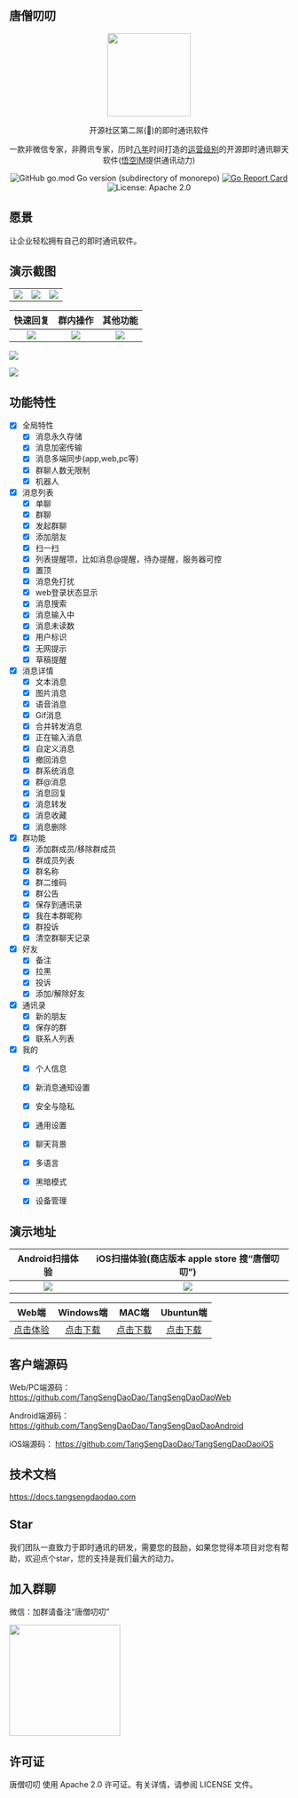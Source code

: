 ## 唐僧叨叨

<p align="center">
<img align="center" width="150px" src="./docs/logo.svg">
</p>

<p align="center">
开源社区第二屌(🦅)的即时通讯软件
</p>

<p align="center">
    一款非微信专家，非腾讯专家，历时<a href="#">八年</a>时间打造的<a href="#">运营级别</a>的开源即时通讯聊天软件(<a href='https://github.com/WuKongIM/WuKongIM'>悟空IM</a>提供通讯动力)
</p>
<div align=center>

<!-- [![Go](https://github.com/TangSengDaoDao/TangSengDaoDaoServer/workflows/Go/badge.svg?branch=main)](https://github.com/TangSengDaoDao/TangSengDaoDaoServer/actions) -->
![GitHub go.mod Go version (subdirectory of monorepo)](https://img.shields.io/github/go-mod/go-version/TangSengDaoDao/TangSengDaoDaoServer)
[![Go Report Card](https://goreportcard.com/badge/github.com/TangSengDaoDao/TangSengDaoDaoServer)](https://goreportcard.com/report/github.com/TangSengDaoDao/TangSengDaoDaoServer)
![License: Apache 2.0](https://img.shields.io/github/license/WuKongIM/WuKongIM) 

<!-- [![Release](https://img.shields.io/github/v/release/TangSengDaoDao/TangSengDaoDaoServer.svg?style=flat-square)](https://github.com/TangSengDaoDao/TangSengDaoDaoServer) -->

</div>

愿景
------------

让企业轻松拥有自己的即时通讯软件。

演示截图
------------

||||
|:---:|:---:|:--:|
|![](./docs/screenshot/conversationlist.webp)|![](./docs/screenshot/messages.webp)|![](./docs/screenshot/robot.webp)|


|快速回复|群内操作|        其他功能         |
|:---:|:---:|:-------------------:|
|![](./docs/screenshot/weblogin.webp)|![](./docs/screenshot/apm.webp)| ![](./docs/screenshot/others.webp) |

![](docs/screenshot/pc2.png)

![](docs/screenshot/pc1.png)


功能特性
------------
- [x] 全局特性
    - [x] 消息永久存储
    - [x] 消息加密传输
    - [x] 消息多端同步(app,web,pc等)
    - [x] 群聊人数无限制
    - [x] 机器人
- [x] 消息列表
    - [x] 单聊
    - [x] 群聊
    - [x] 发起群聊
    - [x] 添加朋友
    - [x] 扫一扫
    - [x] 列表提醒项，比如消息@提醒，待办提醒，服务器可控
    - [x] 置顶
    - [x] 消息免打扰
    - [x] web登录状态显示
    - [x] 消息搜索
    - [x] 消息输入中
    - [x] 消息未读数
    - [x] 用户标识
    - [x] 无网提示
    - [x] 草稿提醒
- [x] 消息详情
    - [x] 文本消息
    - [x] 图片消息
    - [x] 语音消息
    - [x] Gif消息
    - [x] 合并转发消息
    - [x] 正在输入消息
    - [x] 自定义消息
    - [x] 撤回消息
    - [x] 群系统消息
    - [x] 群@消息
    - [x] 消息回复
    - [x] 消息转发
    - [x] 消息收藏
    - [x] 消息删除
- [x] 群功能
    - [x] 添加群成员/移除群成员
    - [x] 群成员列表
    - [x] 群名称
    - [x] 群二维码
    - [x] 群公告
    - [x] 保存到通讯录
    - [x] 我在本群昵称
    - [x] 群投诉    
    - [x] 清空群聊天记录    
- [x] 好友
    - [x] 备注
    - [x] 拉黑
    - [x] 投诉
    - [x] 添加/解除好友
- [x] 通讯录
    - [x] 新的朋友
    - [x] 保存的群
    - [x] 联系人列表
- [x] 我的
    - [x] 个人信息
    - [x] 新消息通知设置
    - [x] 安全与隐私
    - [x] 通用设置
    - [x] 聊天背景
    - [x] 多语言
    - [x] 黑暗模式
    - [x] 设备管理


演示地址
------------

| Android扫描体验 | iOS扫描体验(商店版本 apple store 搜“唐僧叨叨”) |
|:---:|:---:|
|![](docs/download/android.png)|![](docs/download/iOS.png)|

| Web端 | Windows端 | MAC端 | Ubuntun端 |
|:---:|:---:|:---:|:---:|
|[点击体验](https://web.botgate.cn)|[点击下载](https://github.com/TangSengDaoDao/TangSengDaoDaoWeb/releases/download/v1.0.0/tangsegndaodao_1.0.0_x64_zh-CN.msi)|[点击下载](https://github.com/TangSengDaoDao/TangSengDaoDaoWeb/releases/download/v1.0.0/tangsegndaodao_1.0.0_x64.dmg)|[点击下载](https://github.com/TangSengDaoDao/TangSengDaoDaoWeb/releases/download/v1.0.0/tangsegndaodao_1.0.0_amd64.deb)|

客户端源码
------------

Web/PC端源码： https://github.com/TangSengDaoDao/TangSengDaoDaoWeb

Android端源码： https://github.com/TangSengDaoDao/TangSengDaoDaoAndroid

iOS端源码：     https://github.com/TangSengDaoDao/TangSengDaoDaoiOS


技术文档
------------

https://docs.tangsengdaodao.com

Star
------------

我们团队一直致力于即时通讯的研发，需要您的鼓励，如果您觉得本项目对您有帮助，欢迎点个star，您的支持是我们最大的动力。

加入群聊
------------

微信：加群请备注“唐僧叨叨”

<img src="docs/wechat.png" width="200px" height="200px">

许可证
------------

唐僧叨叨 使用 Apache 2.0 许可证。有关详情，请参阅 LICENSE 文件。


